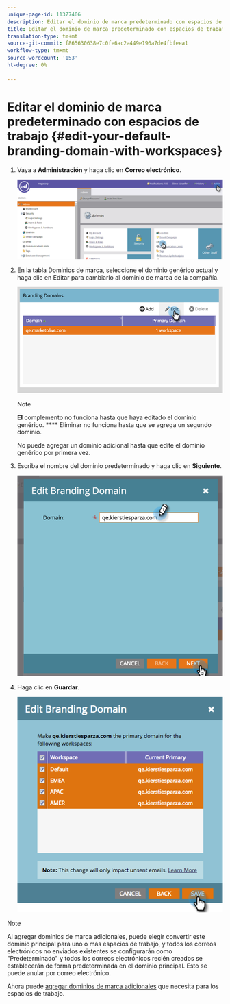 ```yaml
---
unique-page-id: 11377406
description: Editar el dominio de marca predeterminado con espacios de trabajo - Documentos de marketing - Documentación del producto
title: Editar el dominio de marca predeterminado con espacios de trabajo
translation-type: tm+mt
source-git-commit: f865630638e7c0fe6ac2a449e196a7de4fbfeea1
workflow-type: tm+mt
source-wordcount: '153'
ht-degree: 0%

---
```



# Editar el dominio de marca predeterminado con espacios de trabajo {#edit-your-default-branding-domain-with-workspaces}

1. Vaya a **Administración** y haga clic en **Correo electrónico**.

   ![](assets/image2016-6-29-16-3a42-3a20.png)

1. En la tabla Dominios de marca, seleccione el dominio genérico actual y haga clic en Editar para cambiarlo al dominio de marca de la compañía.

   ![](assets/image2016-8-12-10-3a30-3a34.png)

   >[!NOTE]
   >
   >**El** complemento no funciona hasta que haya editado el dominio genérico. **** Eliminar no funciona hasta que se agrega un segundo dominio.
   >
   >No puede agregar un dominio adicional hasta que edite el dominio genérico por primera vez.

1. Escriba el nombre del dominio predeterminado y haga clic en **Siguiente**.

   ![](assets/image2016-8-12-10-3a32-3a31.png)

1. Haga clic en **Guardar**.

   ![](assets/edit-branding-domain-9-12-16-hand.png)

>[!NOTE]
>
>Al agregar dominios de marca adicionales, puede elegir convertir este dominio principal para uno o más espacios de trabajo, y todos los correos electrónicos no enviados existentes se configurarán como &quot;Predeterminado&quot; y todos los correos electrónicos recién creados se establecerán de forma predeterminada en el dominio principal. Esto se puede anular por correo electrónico.

Ahora puede [agregar dominios de marca adicionales](/help/marketo/product-docs/administration/email-setup/add-multiple-branding-domains/add-an-additional-branding-domain-with-workspaces.md) que necesita para los espacios de trabajo.
